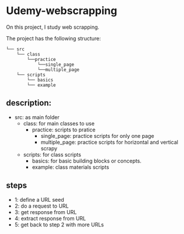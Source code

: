 # Udemy-webscrapping

On this project, I study web scrapping.

The project has the following structure: 

    └── src
        └── class
            └──practice
                └──single_page
                └──multiple_page
        └── scripts
            └── basics
            └── example

## description: 
- src: as main folder
    - class: for main classes to use
        - practice: scripts to pratice 
            - single_page: practice scripts for only one page
            - multiple_page: practice scripts for horizontal and vertical scrapy
    - scripts: for class scripts
        - basics: for basic building blocks or concepts.
        - example: class materials scripts

## steps

- 1: define a URL seed
- 2: do a request to URL
- 3: get response from URL 
- 4: extract response from URL
- 5: get back to step 2 with more URLs

